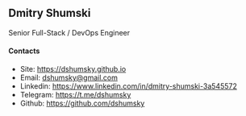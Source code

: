 ## Dmitry Shumski

Senior Full-Stack / DevOps Engineer

#### Contacts

- Site: <https://dshumsky.github.io>
- Email: <dshumsky@gmail.com>
- Linkedin: <https://www.linkedin.com/in/dmitry-shumski-3a545572>
- Telegram: <https://t.me/dshumsky>
- Github: <https://github.com/dshumsky>
